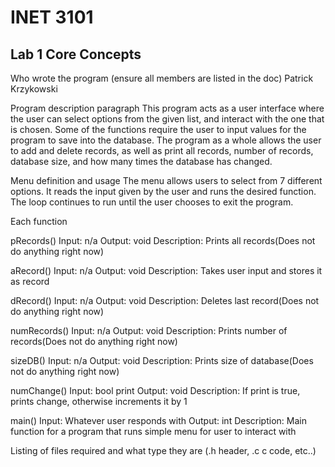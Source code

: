 # INET 3101

## Lab 1 Core Concepts

Who wrote the program (ensure all members are listed in the doc)
Patrick Krzykowski

Program description paragraph
This program acts as a user interface where the user can select options from the given list, 
and interact with the one that is chosen. Some of the functions require the user to input values 
for the program to save into the database. The program as a whole allows the user to add and 
delete records, as well as print all records, number of records, database size, and how many times
the database has changed.

Menu definition and usage
The menu allows users to select from 7 different options. It reads the input given by the user and 
runs the desired function. The loop continues to run until the user chooses to exit the program.

Each function 

pRecords()
Input: n/a
Output: void
Description: Prints all records(Does not do anything right now)

aRecord()
Input: n/a
Output: void
Description: Takes user input and stores it as record

dRecord()
Input: n/a
Output: void
Description: Deletes last record(Does not do anything right now)

numRecords()
Input: n/a
Output: void
Description: Prints number of records(Does not do anything right now)

sizeDB()
Input: n/a
Output: void
Description: Prints size of database(Does not do anything right now)

numChange()
Input: bool print
Output: void
Description: If print is true, prints change, otherwise increments it by 1

main()
Input: Whatever user responds with
Output: int
Description: Main function for a program that runs simple menu for user to interact with

Listing of files required and what type they are (.h header, .c c code, etc..)

